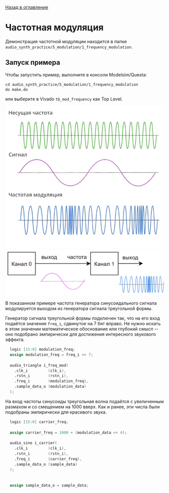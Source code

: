 [Назад в оглавление](../../README.md)

# Частотная модуляция

Демонстрация частотной модуляции находится в папке `audio_synth_practice/5_modulation/1_frequency_modulation`.

## Запуск примера

Чтобы запустить пример, выполните в консоли Modelsim/Questa:
```
cd audio_synth_practice/5_modulation/1_frequency_modulation
do make.do
```

или выберите в Vivado `tb_mod_frequency` как Top Level.

![Alt text](../img/image-6.jpg)
![Alt text](../img/image-7.png)


В показанном примере частота генератора синусоидального сигнала модулируется выходом из генератора сигнала треугольной формы.

Генератор сигнала треугольной формы подключен так, что на его вход подаётся значение `freq_i`, сдвинутое на 7 бит вправо. Не нужно искать в этом значении математическое обоснование или глубокий смысл -- оно подобрано эмпирически для достижения интересного звукового эффекта.

```verilog
  logic [15:0] modulation_freq;
  assign modulation_freq = freq_i >> 7;

  audio_triangle i_freq_mod(
    .clk_i         (clk_i),
    .rstn_i        (rstn_i),
    .freq_i        (modulation_freq),
    .sample_data_o (modulation_data)
  );
```

На вход частоты синусоиды треугольная волна подаётся с увеличенным размахом и со смещением на 1000 вверх. Как и ранее, эти числа были подобраны эмпирически для красивого звука.

```verilog
  logic [15:0] carrier_freq;

  assign carrier_freq = 1000 + (modulation_data << 4);

  audio_sine i_carrier(
    .clk_i         (clk_i),
    .rstn_i        (rstn_i),
    .freq_i        (carrier_freq),
    .sample_data_o (sample_data)
  );


  assign sample_data_o = sample_data;
```
